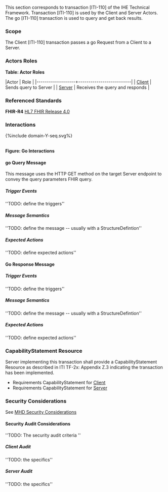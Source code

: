 This section corresponds to transaction [ITI-110] of the IHE Technical Framework. Transaction [ITI-110] is used by the Client and Server Actors. The go [ITI-110] transaction is used to query and get back results.

### Scope

The Client [ITI-110] transaction passes a go Request from a Client to a Server.

### Actors Roles

**Table: Actor Roles**

|Actor | Role |
|-------------------+--------------------------|
| [Client](volume-1.html#client)    | Sends query to Server |
| [Server](volume-1.html#server) | Receives the query and responds |

### Referenced Standards

**FHIR-R4** [HL7 FHIR Release 4.0](http://www.hl7.org/FHIR/R4)

### Interactions

<div>
{%include domain-Y-seq.svg%}
</div>
<br clear="all">

**Figure: Go Interactions**


#### go Query Message
This message uses the HTTP GET method on the target Server endpoint to convey the query parameters FHIR query.

##### Trigger Events

''TODO: define the triggers''

##### Message Semantics

''TODO: define the message -- usually with a StructureDefintion''

##### Expected Actions

''TODO: define expected actions''

#### Go Response Message

##### Trigger Events

''TODO: define the triggers''

##### Message Semantics

''TODO: define the message -- usually with a StructureDefintion''

##### Expected Actions

''TODO: define expected actions''


### CapabilityStatement Resource

Server implementing this transaction shall provide a CapabilityStatement Resource as described in ITI TF-2x: Appendix Z.3 indicating the transaction has been implemented. 
* Requirements CapabilityStatement for [Client](CapabilityStatement-IHE.ToDo.client.html)
* Requirements CapabilityStatement for [Server](CapabilityStatement-IHE.ToDo.server.html)

### Security Considerations

See [MHD Security Considerations](volume-1.html#security-considerations)

#### Security Audit Considerations

''TODO: The security audit criteria ''

##### Client Audit 

''TODO: the specifics''

##### Server Audit 

''TODO: the specifics''
